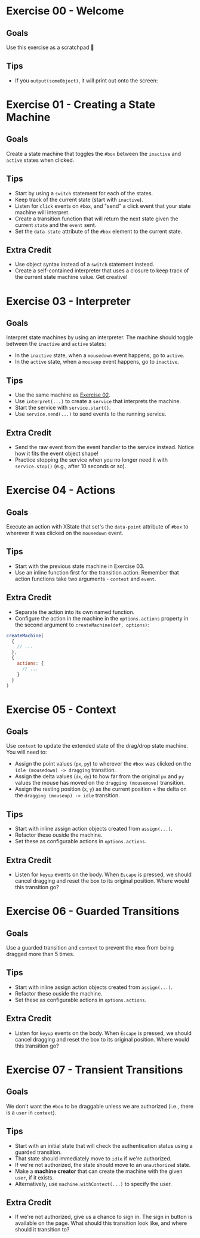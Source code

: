 # Exercise 00 - Welcome

## Goals

Use this exercise as a scratchpad 📝

## Tips

- If you `output(someObject)`, it will print out onto the screen:

# Exercise 01 - Creating a State Machine

## Goals

Create a state machine that toggles the `#box` between the `inactive` and `active` states when clicked.

## Tips

- Start by using a `switch` statement for each of the states.
- Keep track of the current state (start with `inactive`).
- Listen for `click` events on `#box`, and "send" a click event that your state machine will interpret.
- Create a transition function that will return the next state given the current `state` and the `event` sent.
- Set the `data-state` attribute of the `#box` element to the current state.

## Extra Credit

- Use object syntax instead of a `switch` statement instead.
- Create a self-contained interpreter that uses a closure to keep track of the current state machine value. Get creative!

# Exercise 03 - Interpreter

## Goals

Interpret state machines by using an interpreter. The machine should toggle between the `inactive` and `active` states:

- In the `inactive` state, when a `mousedown` event happens, go to `active`.
- In the `active` state, when a `mouseup` event happens, go to `inactive`.

## Tips

- Use the same machine as [Exercise 02](../02/README.md).
- Use `interpret(...)` to create a `service` that interprets the machine.
- Start the service with `service.start()`.
- Use `service.send(...)` to send events to the running service.

## Extra Credit

- Send the raw event from the event handler to the service instead. Notice how it fits the event object shape!
- Practice stopping the service when you no longer need it with `service.stop()` (e.g., after 10 seconds or so).

# Exercise 04 - Actions

## Goals

Execute an action with XState that set's the `data-point` attribute of `#box` to wherever it was clicked on the `mousedown` event.

## Tips

- Start with the previous state machine in Exercise 03.
- Use an inline function first for the transition action. Remember that action functions take two arguments - `context` and `event`.

## Extra Credit

- Separate the action into its own named function.
- Configure the action in the machine in the `options.actions` property in the second argument to `createMachine(def, options)`:

```js
createMachine(
  {
    // ...
  },
  {
    actions: {
      // ...
    }
  }
)
```

# Exercise 05 - Context

## Goals

Use `context` to update the extended state of the drag/drop state machine. You will need to:

- Assign the point values (`px`, `py`) to wherever the `#box` was clicked on the `idle (mousedown) -> dragging` transition.
- Assign the delta values (`dx`, `dy`) to how far from the original `px` and `py` values the mouse has moved on the `dragging (mousemove)` transition.
- Assign the resting position (`x`, `y`) as the current position + the delta on the `dragging (mouseup) -> idle` transition.

## Tips

- Start with inline assign action objects created from `assign(...)`.
- Refactor these ouside the machine.
- Set these as configurable actions in `options.actions`.

## Extra Credit

- Listen for `keyup` events on the body. When `Escape` is pressed, we should cancel dragging and reset the box to its original position. Where would this transition go?

# Exercise 06 - Guarded Transitions

## Goals

Use a guarded transition and `context` to prevent the `#box` from being dragged more than 5 times.

## Tips

- Start with inline assign action objects created from `assign(...)`.
- Refactor these ouside the machine.
- Set these as configurable actions in `options.actions`.

## Extra Credit

- Listen for `keyup` events on the body. When `Escape` is pressed, we should cancel dragging and reset the box to its original position. Where would this transition go?

# Exercise 07 - Transient Transitions

## Goals

We don't want the `#box` to be draggable unless we are authorized (i.e., there is a `user` in `context`).

## Tips

- Start with an initial state that will check the authentication status using a guarded transition.
- That state should immediately move to `idle` if we're authorized.
- If we're not authorized, the state should move to an `unauthorized` state.
- Make a **machine creator** that can create the machine with the given `user`, if it exists.
- Alternatively, use `machine.withContext(...)` to specify the user.

## Extra Credit

- If we're not authorized, give us a chance to sign in. The sign in button is available on the page. What should this transition look like, and where should it transition to?
